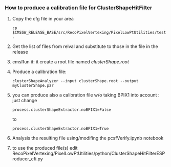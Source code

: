 ### How to produce a calibration file for ClusterShapeHitFilter

1. Copy the cfg file in your area

    ```shell
    cp $CMSSW_RELEASE_BASE/src/RecoPixelVertexing/PixelLowPtUtilities/test/clusterShapeExtractor_phase* .
    ```
2. Get the list of files from relval and substitute to those in the file in the release
3. cmsRun it: it create a root file named _clusterShape.root_
4. Produce a calibration file:

    ```shell
    clusterShapeAnalyzer --input clusterShape.root --output myClusterShape.par
    ```
5.  you can produce also a calibration file w/o taking BPIX1 into account : just change
    ```code
    process.clusterShapeExtractor.noBPIX1=False
    ```
    to
    ```code
    process.clusterShapeExtractor.noBPIX1=True
    ```

6. Analysis the resulting file using/modifing the pcsfVerify.ipynb notebook
7. to use the produced file(s) edit RecoPixelVertexing/PixelLowPtUtilities/python/ClusterShapeHitFilterESProducer_cfi.py
